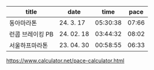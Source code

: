 
| title | date | time | pace |
| --- | --- | --- | --- |
| 동아마라톤 | 24. 3. 17 | 05:30:38 | 07:66 |
| 런콥 브레이킹 PB | 24. 02. 18 | 03:44:32 | 08:02 |
| 서울하프마라톤 | 23. 04. 30 | 00:58:55 | 06:33 |

https://www.calculator.net/pace-calculator.html
